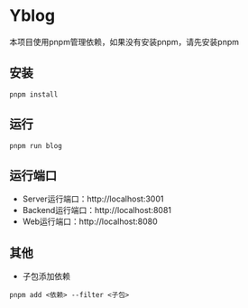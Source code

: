 # Yblog
本项目使用pnpm管理依赖，如果没有安装pnpm，请先安装pnpm
## 安装
```
pnpm install
```
## 运行
```
pnpm run blog
```
## 运行端口
- Server运行端口：http://localhost:3001
- Backend运行端口：http://localhost:8081
- Web运行端口：http://localhost:8080

## 其他
- 子包添加依赖
```
pnpm add <依赖> --filter <子包>
 ```
